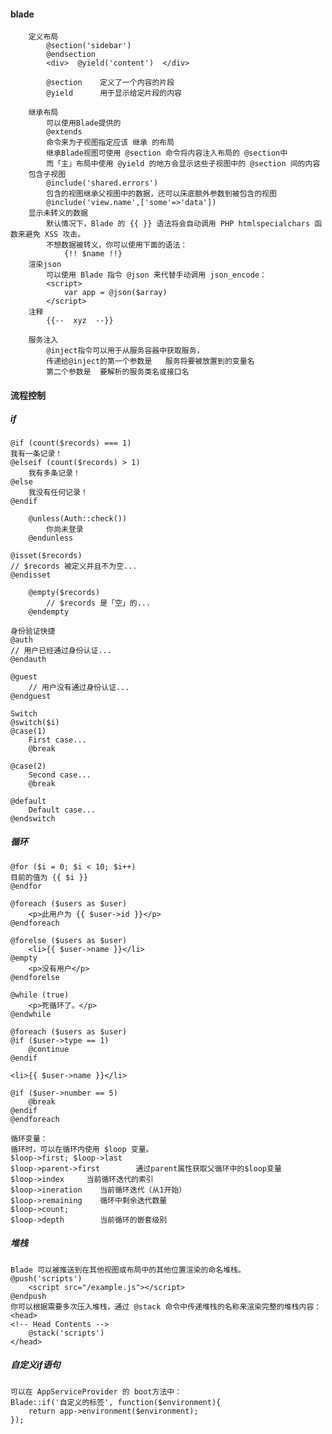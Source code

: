 #### blade
		
		定义布局
			@section('sidebar')
			@endsection
			<div>  @yield('content')  </div>
			
			@section    定义了一个内容的片段
			@yield		用于显示给定片段的内容
			
		继承布局
			可以使用Blade提供的 
			@extends
			命令来为子视图指定应该 继承 的布局
			继承Blade视图可使用 @section 命令将内容注入布局的 @section中
			而「主」布局中使用 @yield 的地方会显示这些子视图中的 @section 间的内容
		包含子视图
			@include('shared.errors')
			包含的视图继承父视图中的数据，还可以床底额外参数到被包含的视图
			@include('view.name',['some'=>'data'])
		显示未转义的数据
			默认情况下，Blade 的 {{ }} 语法将会自动调用 PHP htmlspecialchars 函数来避免 XSS 攻击。
			不想数据被转义，你可以使用下面的语法：
				{!! $name !!}
		渲染json
			可以使用 Blade 指令 @json 来代替手动调用 json_encode：
			<script>
				var app = @json($array)
			</script>
		注释
			{{--  xyz  --}}
		
		服务注入
			@inject指令可以用于从服务容器中获取服务，
			传递给@inject的第一个参数是   服务将要被放置到的变量名
			第二个参数是  要解析的服务类名或接口名
			
#### 流程控制
##### if
	@if (count($records) === 1)
    我有一条记录！
	@elseif (count($records) > 1)
		我有多条记录！
	@else
		我没有任何记录！
	@endif
	
		@unless(Auth::check())
			你尚未登录
		@endunless	
	
	@isset($records)
    // $records 被定义并且不为空...
	@endisset

		@empty($records)
			// $records 是「空」的...
		@endempty
	
	身份验证快捷
	@auth
    // 用户已经通过身份认证...
	@endauth

	@guest
		// 用户没有通过身份认证...
	@endguest
	
	Switch
	@switch($i)
    @case(1)
        First case...
        @break

    @case(2)
        Second case...
        @break

    @default
        Default case...
	@endswitch

##### 循环
	@for ($i = 0; $i < 10; $i++)
    目前的值为 {{ $i }}
	@endfor

	@foreach ($users as $user)
		<p>此用户为 {{ $user->id }}</p>
	@endforeach

	@forelse ($users as $user)
		<li>{{ $user->name }}</li>
	@empty
		<p>没有用户</p>
	@endforelse

	@while (true)
		<p>死循环了。</p>
	@endwhile
			
	@foreach ($users as $user)
    @if ($user->type == 1)
        @continue
    @endif

    <li>{{ $user->name }}</li>

    @if ($user->number == 5)
        @break
    @endif
	@endforeach		
	
	循环变量：
	循环时，可以在循环内使用 $loop 变量。
	$loop->first; $loop->last
	$loop->parent->first		通过parent属性获取父循环中的$loop变量
	$loop->index     当前循环迭代的索引
	$loop->ineration	当前循环迭代（从1开始）
	$loop->remaining	循环中剩余迭代数量
	$loop->count;
	$loop->depth		当前循环的嵌套级别
	
	
##### 堆栈	
	Blade 可以被推送到在其他视图或布局中的其他位置渲染的命名堆栈。
	@push('scripts')
		<script src="/example.js"></script>
	@endpush
	你可以根据需要多次压入堆栈，通过 @stack 命令中传递堆栈的名称来渲染完整的堆栈内容：
	<head>
    <!-- Head Contents -->
		@stack('scripts')
	</head>
	
	
##### 自定义if语句
	可以在 AppServiceProvider 的 boot方法中：
	Blade::if('自定义的标签', function($environment){
		return app->environment($environment);
	});
	
	
	
	
	
	
			
			